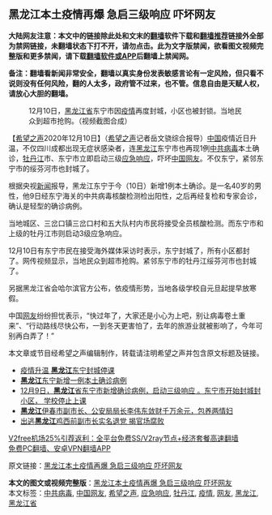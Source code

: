  <h2>黑龙江本土疫情再爆 急启三级响应 吓坏网友</h2> <p class="notice"><b>大陆网友注意：本文中的链接除此处和文末的<a href="https://github.com/bannedbook/fanqiang" >翻墙</a>软件下载和<a href="https://github.com/killgcd/justmysocks/blob/master/README.md">翻墙推荐</a>链接外全部为禁网链接，未翻墙状态下打不开，请勿点击。此为文字版禁闻，欲看图文视频完整版和更多禁闻，请下载<a href="https://github.com/bannedbook/fanqiang">翻墙软件或APP</a>后翻墙上禁闻网。</p><p>备注：翻墙看新闻非常安全，翻墙以真实身份发表敏感言论有一定风险，但只看不说则没有任何风险，翻的人太多，政府管不过来，也不管。信息自由是天赋人权，请放心大胆的翻墙。</b></p>  <div class="entry"> <figure><figcaption>12月10日，<a href="https://www.bannedbook.org/bnews/tag/%E9%BB%91%E9%BE%99%E6%B1%9F%E7%9C%81/" class="st_tag internal_tag" rel="tag" title="标签 黑龙江省 下的日志">黑龙江省</a>东宁市因<a href="https://www.bannedbook.org/bnews/tag/%E7%96%AB%E6%83%85/" class="st_tag internal_tag" rel="tag" title="标签 疫情 下的日志">疫情</a>再度封城，小区也被封锁。当地民众到超市抢购。（视频截图合成）</figcaption></figure> <p>【<span class='wp_keywordlink_affiliate'><a href="https://www.soundofhope.org" title="希望之声" target="_blank">希望之声</a></span>2020年12月10日】（<a href="https://www.bannedbook.org/bnews/tag/%e5%b8%8c%e6%9c%9b%e4%b9%8b%e5%a3%b0/" class="st_tag internal_tag" rel="tag" title="标签 希望之声 下的日志">希望之声</a>记者岳文骁综合报导）<span class='wp_keywordlink_affiliate'><a href="https://www.bannedbook.org/" title="中国" target="_blank">中国</a></span>疫情近日升温，不仅四川成都出现无症状感染者，连<a href="https://www.bannedbook.org/bnews/tag/%e9%bb%91%e9%be%99%e6%b1%9f/" class="st_tag internal_tag" rel="tag" title="标签 黑龙江 下的日志">黑龙江</a>东宁市也再现1例<a href="https://www.bannedbook.org/bnews/tag/%e4%b8%ad%e5%85%b1%e7%97%85%e6%af%92/" class="st_tag internal_tag" rel="tag" title="标签 中共病毒 下的日志">中共病毒</a>本土确诊，<a href="https://www.bannedbook.org/bnews/tag/%e7%89%a1%e4%b8%b9%e6%b1%9f/" class="st_tag internal_tag" rel="tag" title="标签 牡丹江 下的日志">牡丹江</a>市、东宁市立即启动三级<a href="https://www.bannedbook.org/bnews/tag/%E5%BA%94%E6%80%A5%E5%93%8D%E5%BA%94/" class="st_tag internal_tag" rel="tag" title="标签 应急响应 下的日志">应急响应</a>，吓坏<a href="https://www.bannedbook.org/bnews/tag/%E4%B8%AD%E5%9B%BD%E7%BD%91%E5%8F%8B/" class="st_tag internal_tag" rel="tag" title="标签 中国网友 下的日志">中国网友</a>。不仅东宁，紧邻东宁市的绥芬河市也封城了。</p> <p>根据央视<span class='wp_keywordlink_affiliate'><a href="https://www.bannedbook.org/" title="新闻">新闻</a></span>报导，黑龙江东宁于今（10日）新增1例本土确诊。是一名40岁的男性，他9日经东宁海关的中共病毒核酸检测检出阳性，之后再经复检和专家会诊，确认是轻型的确诊病例。</p> <p>当地城区、三岔口镇三岔口村和五大队村内市民将接受全员核酸检测。而东宁市和上级的牡丹江市则启动3级应急响应。</p>  <p>12月10日有东宁市民在接受海外媒体采访时表示，东宁封城了，所有小区都封了。网传视频显示，当地民众到超市抢购。紧邻东宁市的牡丹江绥芬河市也封城了。</p> <p></p> <p></p>  <p>另据黑龙江省会哈尔滨官方公布，依疫情形势，当地各级学校自元旦起提早放寒假。</p> <p>中国<a href="https://www.bannedbook.org/bnews/tag/%e7%bd%91%e5%8f%8b/" class="st_tag internal_tag" rel="tag" title="标签 网友 下的日志">网友</a>纷纷担忧表示，“快过年了，大家还是小心为上吧，别让病毒卷土重来”、“行动路线尽快公布，一到冬天更害怕了，去年的旅游业就被影响了，今年可别再白弄了！”</p> <p>本文章或节目经希望之声编辑制作，转载请注明希望之声并包含原文标题及链接。</p>  <ul class='op-related-articles' title='相关阅读'> <li><a href='https://www.bannedbook.org/bnews/cbnews/20201210/1445347.html' target='_blank'>疫情升温 <b>黑龙江</b>东宁封城停课</a></li> <li><a href='https://www.bannedbook.org/bnews/baitai/20201210/1445330.html' target='_blank'><b>黑龙江</b>东宁新增一例本土确诊病例</a></li> <li><a href='https://www.bannedbook.org/bnews/bannedvideo/20201210/1445310.html' target='_blank'>12月9日，<b>黑龙江</b>省东宁市新增确诊病例，启动三级响应 。东宁市开始封城封小区， 学校停止上课</a></li> <li><a href='https://www.bannedbook.org/bnews/baitai/20201210/1445233.html' target='_blank'><b>黑龙江</b>伊春市副市长、公安局局长李伟东敛财千万余元，包养两情妇</a></li> <li><a href='https://www.bannedbook.org/bnews/cbnews/20201207/1443275.html' target='_blank'>出逃<b>黑龙江</b>鸡西前副市长实名退党 揭官场腐败</a></li> </ul> <p class="texttj"> <a href="https://www.bannedbook.org/forum23/topic22702.html" target="_blank">V2free机场25%引荐返利：全平台免费SS/V2ray节点+经济套餐高速翻墙</a><br/> <a href="https://github.com/bannedbook/fanqiang/wiki/%E7%A6%81%E9%97%BB%E7%BD%91%E5%AE%89%E5%8D%93%E7%BF%BB%E5%A2%99%E6%96%B0%E9%97%BBAPP" target="_blank">免费PC翻墙、安卓VPN翻墙APP</a></p><p>原文链接：<a class="src_link"  href="https://www.soundofhope.org/post/452239" target="_blank">黑龙江本土疫情再爆 急启三级响应 吓坏网友</a></p><a name='sharetosocial'></a>       <div><b>本文的图文或视频完整版</b>：<a href='https://www.bannedbook.org/bnews/comments/20201210/1445362.html'>黑龙江本土疫情再爆 急启三级响应 吓坏网友</a></div>  </div><!--END ENTRY--> <div class="postfooter"> <div>本文标签：<a href="https://www.bannedbook.org/bnews/tag/%e4%b8%ad%e5%85%b1%e7%97%85%e6%af%92/" rel="tag">中共病毒</a>, <a href="https://www.bannedbook.org/bnews/tag/%E4%B8%AD%E5%9B%BD%E7%BD%91%E5%8F%8B/" rel="tag">中国网友</a>, <a href="https://www.bannedbook.org/bnews/tag/%e5%b8%8c%e6%9c%9b%e4%b9%8b%e5%a3%b0/" rel="tag">希望之声</a>, <a href="https://www.bannedbook.org/bnews/tag/%E5%BA%94%E6%80%A5%E5%93%8D%E5%BA%94/" rel="tag">应急响应</a>, <a href="https://www.bannedbook.org/bnews/tag/%e7%89%a1%e4%b8%b9%e6%b1%9f/" rel="tag">牡丹江</a>, <a href="https://www.bannedbook.org/bnews/tag/%E7%96%AB%E6%83%85/" rel="tag">疫情</a>, <a href="https://www.bannedbook.org/bnews/tag/%e7%bd%91%e5%8f%8b/" rel="tag">网友</a>, <a href="https://www.bannedbook.org/bnews/tag/%e9%bb%91%e9%be%99%e6%b1%9f/" rel="tag">黑龙江</a>, <a href="https://www.bannedbook.org/bnews/tag/%E9%BB%91%E9%BE%99%E6%B1%9F%E7%9C%81/" rel="tag">黑龙江省</a></div>  </div><!--END POSTFOOTER--> 